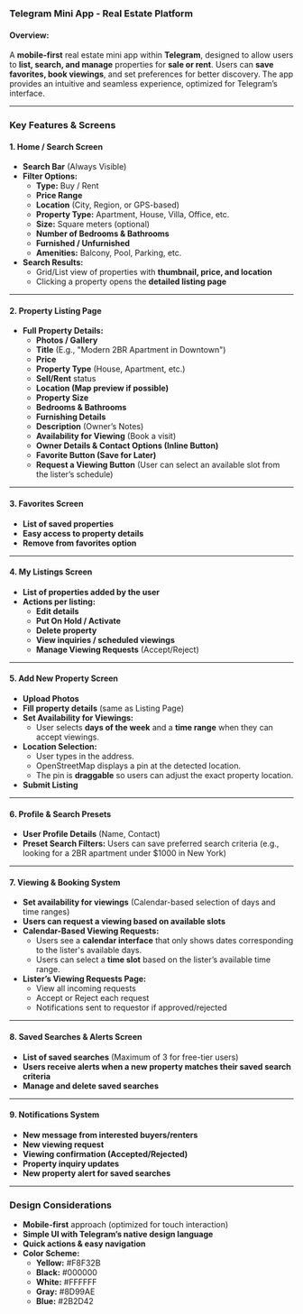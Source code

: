 ### **Telegram Mini App - Real Estate Platform**

#### **Overview:**

A **mobile-first** real estate mini app within **Telegram**, designed to allow users to **list, search, and manage** properties for **sale or rent**. Users can **save favorites, book viewings**, and set preferences for better discovery. The app provides an intuitive and seamless experience, optimized for Telegram’s interface.

---

### **Key Features & Screens**

#### **1. Home / Search Screen**

- **Search Bar** (Always Visible)
- **Filter Options:**
  - **Type:** Buy / Rent
  - **Price Range**
  - **Location** (City, Region, or GPS-based)
  - **Property Type:** Apartment, House, Villa, Office, etc.
  - **Size:** Square meters (optional)
  - **Number of Bedrooms & Bathrooms**
  - **Furnished / Unfurnished**
  - **Amenities:** Balcony, Pool, Parking, etc.
- **Search Results:**
  - Grid/List view of properties with **thumbnail, price, and location**
  - Clicking a property opens the **detailed listing page**

---

#### **2. Property Listing Page**

- **Full Property Details:**
  - **Photos / Gallery**
  - **Title** (E.g., "Modern 2BR Apartment in Downtown")
  - **Price**
  - **Property Type** (House, Apartment, etc.)
  - **Sell/Rent** status
  - **Location (Map preview if possible)**
  - **Property Size**
  - **Bedrooms & Bathrooms**
  - **Furnishing Details**
  - **Description** (Owner’s Notes)
  - **Availability for Viewing** (Book a visit)
  - **Owner Details & Contact Options (Inline Button)**
  - **Favorite Button (Save for Later)**
  - **Request a Viewing Button** (User can select an available slot from the lister’s schedule)

---

#### **3. Favorites Screen**

- **List of saved properties**
- **Easy access to property details**
- **Remove from favorites option**

---

#### **4. My Listings Screen**

- **List of properties added by the user**
- **Actions per listing:**
  - **Edit details**
  - **Put On Hold / Activate**
  - **Delete property**
  - **View inquiries / scheduled viewings**
  - **Manage Viewing Requests** (Accept/Reject)

---

#### **5. Add New Property Screen**

- **Upload Photos**
- **Fill property details** (same as Listing Page)
- **Set Availability for Viewings:**
  - User selects **days of the week** and a **time range** when they can accept viewings.
- **Location Selection:**
  - User types in the address.
  - OpenStreetMap displays a pin at the detected location.
  - The pin is **draggable** so users can adjust the exact property location.
- **Submit Listing**

---

#### **6. Profile & Search Presets**

- **User Profile Details** (Name, Contact)
- **Preset Search Filters:** Users can save preferred search criteria (e.g., looking for a 2BR apartment under $1000 in New York)

---

#### **7. Viewing & Booking System**

- **Set availability for viewings** (Calendar-based selection of days and time ranges)
- **Users can request a viewing based on available slots**
- **Calendar-Based Viewing Requests:**
  - Users see a **calendar interface** that only shows dates corresponding to the lister's available days.
  - Users can select a **time slot** based on the lister’s available time range.
- **Lister’s Viewing Requests Page:**
  - View all incoming requests
  - Accept or Reject each request
  - Notifications sent to requestor if approved/rejected

---

#### **8. Saved Searches & Alerts Screen**

- **List of saved searches** (Maximum of 3 for free-tier users)
- **Users receive alerts when a new property matches their saved search criteria**
- **Manage and delete saved searches**

---

#### **9. Notifications System**

- **New message from interested buyers/renters**
- **New viewing request**
- **Viewing confirmation (Accepted/Rejected)**
- **Property inquiry updates**
- **New property alert for saved searches**

---

### **Design Considerations**

- **Mobile-first** approach (optimized for touch interaction)
- **Simple UI with Telegram’s native design language**
- **Quick actions & easy navigation**
- **Color Scheme:**
  - **Yellow:** #F8F32B
  - **Black:** #000000
  - **White:** #FFFFFF
  - **Gray:** #8D99AE
  - **Blue:** #2B2D42

